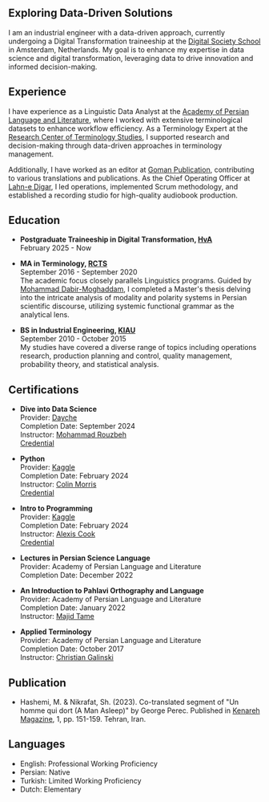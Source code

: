 ## Exploring Data-Driven Solutions

I am an industrial engineer with a data-driven approach, currently undergoing a Digital Transformation traineeship at the [Digital Society School](https://digitalsocietyschool.org/) in Amsterdam, Netherlands. My goal is to enhance my expertise in data science and digital transformation, leveraging data to drive innovation and informed decision-making.

## Experience

I have experience as a Linguistic Data Analyst at the [Academy of Persian Language and Literature](https://apll.ir/), where I worked with extensive terminological datasets to enhance workflow efficiency. As a Terminology Expert at the [Research Center of Terminology Studies](https://apll.ir/rcts/), I supported research and decision-making through data-driven approaches in terminology management.

Additionally, I have worked as an editor at [Goman Publication](https://gomanbook.com/), contributing to various translations and publications. As the Chief Operating Officer at [Lahn-e Digar](https://www.instagram.com/lahnedigar/), I led operations, implemented Scrum methodology, and established a recording studio for high-quality audiobook production.

## Education

- **Postgraduate Traineeship in Digital Transformation, [HvA](https://www.amsterdamuas.com/)**  
  February 2025 - Now

- **MA in Terminology, [RCTS](https://apll.ir/rcts/)**  
  September 2016 - September 2020  
  The academic focus closely parallels Linguistics programs. Guided by [Mohammad Dabir-Moghaddam](https://en.wikipedia.org/wiki/Mohammad_Dabir_Moghaddam), I completed a Master's thesis delving into the intricate analysis of modality and polarity systems in Persian scientific discourse, utilizing systemic functional grammar as the analytical lens.

- **BS in Industrial Engineering, [KIAU](https://karaj.iau.ir/en)**  
  September 2010 - October 2015  
  My studies have covered a diverse range of topics including operations research, production planning and control, quality management, probability theory, and statistical analysis.

## Certifications

- **Dive into Data Science**  
  Provider: [Dayche](https://dayche.com/)  
  Completion Date: September 2024  
  Instructor: [Mohammad Rouzbeh](https://www.linkedin.com/in/mohammad-rouzbeh-01b8a378/)  
  [Credential](https://dayche.com/certification/1277E48A2-31234F3-85059/)

- **Python**  
  Provider: [Kaggle](https://www.kaggle.com)  
  Completion Date: February 2024  
  Instructor: [Colin Morris](https://www.kaggle.com/colinmorris)  
  [Credential](https://www.kaggle.com/learn/certification/mhsenhshemi/python)

- **Intro to Programming**  
  Provider: [Kaggle](https://www.kaggle.com)  
  Completion Date: February 2024  
  Instructor: [Alexis Cook](https://www.kaggle.com/alexisbcook)  
  [Credential](https://www.kaggle.com/learn/certification/mhsenhshemi/intro-to-programming)

- **Lectures in Persian Science Language**  
  Provider: Academy of Persian Language and Literature  
  Completion Date: December 2022

- **An Introduction to Pahlavi Orthography and Language**  
  Provider: Academy of Persian Language and Literature  
  Completion Date: January 2022  
  Instructor: [Majid Tame](https://apll.ir/1398/07/30/%d9%85%d8%b9%d8%a7%d9%88%d9%86-%d9%88-%d8%a7%d8%b9%d8%b6%d8%a7%db%8c-%d9%87%db%8c%d8%a6%d8%aa-%d8%b9%d9%84%d9%85%db%8c-%da%af%d8%b1%d9%88%d9%87-%d8%b2%d8%a8%d8%a7%d9%86%e2%80%8c%d9%87%d8%a7-%d9%88/)

- **Applied Terminology**  
  Provider: Academy of Persian Language and Literature  
  Completion Date: October 2017  
  Instructor: [Christian Galinski](http://www.infoterm.info/about_us/infoterm_staff.php)

## Publication

- Hashemi, M. & Nikrafat, Sh. (2023). Co-translated segment of "Un homme qui dort (A Man Asleep)" by George Perec. Published in [Kenareh Magazine](https://gomanbook.com/product/kenarehmag/), 1, pp. 151-159. Tehran, Iran.

## Languages

- English: Professional Working Proficiency
- Persian: Native
- Turkish: Limited Working Proficiency
- Dutch: Elementary